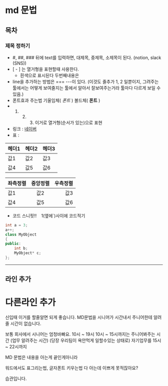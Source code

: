 # md 문법 

## 목차


### 제목 정하기
 - #, ##, ### 뒤에 text를 입력하면, 대제목, 중제목, 소제목이 된다. (notion, slack (SNS))
 - [ - ] 는 열거형을 표현할때 사용한다.
   - 흰색으로 표시된다 두번째내용은 
 - line을 추가하는 방법은 === ---이 있다. (이것도 줄추가 1, 2 일뿐이지, 그려주는 툴에서는 어떻게 보여줄지는 툴에서 알아서 잘보여주는거라 툴마다 다르게 보일 수 있음.)
 - 폰트효과 주는법 기울임체( *폰트* ) 볼드체( **폰트** )
 - 1. 2. 3. 이거로 열거형(순서가 있는)으로 표현
 - 링크 : [네이버](https://www.naver.com "Description")
 - 표 : 

|헤더1|헤더2|헤더3|
|---|---|---|
|값1|값2|값3|
|값4|값5|값6|

|좌측정렬|중앙정렬|우측정렬|
|:---|:---:|---:|
|값1|값2|값3|
|값4|값5|값6|

 - 코드 스니핏!! ``` ``` 1(옆에`)사이에 코드적기
```C++
int a = 3;
a++;
class MyObject
{
public:
    int b;
    MyObject* c;
};
```


---
라인 추가 
---

다른라인 추가
===

신입때 이거를 할줄알면 되게 좋습니다.
MD문법을 시니어가 시간내서 주니어한테 알려줄 시간이 없습니다.

보통 회사에서 시니어는 엄청바빠요.
10시 ~ 19시
10시 ~ 15시까지는 주니어봐주는 시간
 (업무 알려주는 시간) (당장 우리팀이 욕안먹게 일할수있는 상태로)
자기업무를 15시 ~ 22시까지

MD 문법은
내용을 아는게 끝인게아니라

워드에서도 표그리는법, 글자폰트 키우는법
다 아는데 이쁘게 못적잖아요?

습관입니다.



